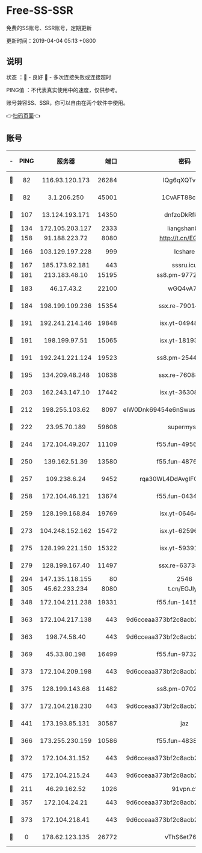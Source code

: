 # Free-SS-SSR

免费的SS账号、SSR账号，定期更新

更新时间：2019-04-04 05:13 +0800

## 说明

状态     ：🙂 - 良好 🙁 - 多次连接失败或连接超时

PING值   ：不代表真实使用中的速度，仅供参考。

账号兼容SS、SSR，你可以自由在两个软件中使用。

👉[扫码页面](https://liesauer.github.io/Free-SS-SSR/)👈

## 账号

|-|PING|服务器|端口|密码|加密方式|区域|
|:----:|:----:|:-----:|-----:|:----:|:----:|:----:|
|🙂|82|116.93.120.173|26284|IQg6qXQTvhnJ|aes-256-cfb|PH|
|🙂|82|3.1.206.250|45001|1CvAFT88cqXA|aes-256-cfb|SG|
|🙂|107|13.124.193.171|14350|dnfzoDkRfk1a|aes-256-cfb|KR|
|🙂|134|172.105.203.127|2333|liangshanbo|chacha20|JP|
|🙂|158|91.188.223.72|8080|http://t.cn/EGJIyrl|rc4-md5|RU|
|🙂|166|103.129.197.228|999|lcshare|aes-256-cfb|US|
|🙂|167|185.173.92.181|443|sssru.icu|rc4-md5|RU|
|🙂|181|213.183.48.10|15195|ss8.pm-97720747|rc4-md5|RU|
|🙂|183|46.17.43.2|22100|wGQ4vA7D|aes-256-gcm|RU|
|🙂|184|198.199.109.236|15354|ssx.re-79014072|aes-256-cfb|US|
|🙂|191|192.241.214.146|19848|isx.yt-04948668|aes-256-cfb|US|
|🙂|191|198.199.97.51|15065|isx.yt-18193604|aes-256-cfb|US|
|🙂|191|192.241.221.124|19523|ss8.pm-25447716|aes-256-cfb|US|
|🙂|195|134.209.48.248|10638|ssx.re-76088274|aes-256-cfb|US|
|🙂|203|162.243.147.10|17442|isx.yt-36308071|aes-256-cfb|US|
|🙂|212|198.255.103.62|8097|eIW0Dnk69454e6nSwuspv9DmS201tQ0D|aes-256-cfb|US|
|🙂|222|23.95.70.189|59608|supermyssr|chacha20-ietf|US|
|🙂|244|172.104.49.207|11109|f55.fun-49562246|aes-256-cfb|SG|
|🙂|250|139.162.51.39|13580|f55.fun-48765997|aes-256-cfb|SG|
|🙂|257|109.238.6.24|9452|rqa30WL4DdAvgIFG6Fs3znzTa|aes-256-cfb|FR|
|🙂|258|172.104.46.121|13674|f55.fun-04347398|aes-256-cfb|SG|
|🙂|259|128.199.168.84|19769|isx.yt-06464795|aes-256-cfb|SG|
|🙂|273|104.248.152.162|15472|isx.yt-62596882|aes-256-cfb|SG|
|🙂|275|128.199.221.150|15322|isx.yt-59391923|aes-256-cfb|SG|
|🙂|279|128.199.167.40|11497|ssx.re-63738740|aes-256-cfb|SG|
|🙂|294|147.135.118.155|80|2546|chacha20|US|
|🙂|305|45.62.233.234|8080|t.cn/EGJIyrl|rc4-md5|CA|
|🙂|348|172.104.211.238|19331|f55.fun-14153413|aes-256-cfb|US|
|🙂|363|172.104.217.138|443|9d6cceaa373bf2c8acb22e60b6a58be6|aes-256-cfb|US|
|🙂|363|198.74.58.40|443|9d6cceaa373bf2c8acb22e60b6a58be6|aes-256-cfb|US|
|🙂|369|45.33.80.198|16499|f55.fun-97323314|aes-256-cfb|US|
|🙂|373|172.104.209.198|443|9d6cceaa373bf2c8acb22e60b6a58be6|aes-256-cfb|US|
|🙂|375|128.199.143.68|11482|ss8.pm-07027944|aes-256-cfb|SG|
|🙂|377|172.104.218.230|443|9d6cceaa373bf2c8acb22e60b6a58be6|aes-256-cfb|US|
|🙂|441|173.193.85.131|30587|jaz|aes-256-cfb|US|
|🙂|366|173.255.230.159|10586|f55.fun-48382227|aes-256-cfb|US|
|🙂|372|172.104.31.152|443|9d6cceaa373bf2c8acb22e60b6a58be6|aes-256-cfb|US|
|🙂|475|172.104.215.24|443|9d6cceaa373bf2c8acb22e60b6a58be6|aes-256-cfb|US|
|🙁|211|46.29.162.52|1026|91vpn.cf|rc4-md5|RU|
|🙁|357|172.104.24.21|443|9d6cceaa373bf2c8acb22e60b6a58be6|aes-256-cfb|US|
|🙁|373|172.104.218.41|443|9d6cceaa373bf2c8acb22e60b6a58be6|aes-256-cfb|US|
|🙁|0|178.62.123.135|26772|vThS6et76Git|aes-256-cfb|GB|
